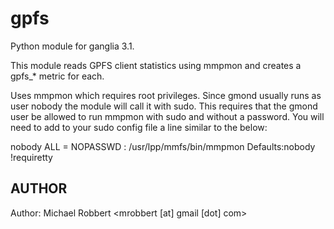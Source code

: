 gpfs
========

Python module for ganglia 3.1.

This module reads GPFS client statistics using mmpmon and
creates a gpfs_* metric for each. 

Uses mmpmon which requires root privileges. Since gmond usually runs as user 
nobody the module will call it with sudo. This requires that the gmond user 
be allowed to run mmpmon with sudo and without a password. You will need to 
add to your sudo config file a line similar to the below:

nobody ALL = NOPASSWD : /usr/lpp/mmfs/bin/mmpmon
Defaults:nobody !requiretty

## AUTHOR

Author: Michael Robbert &lt;mrobbert [at] gmail [dot] com&gt;

